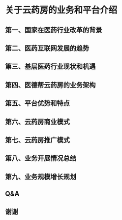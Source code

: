 # 关于云药房的业务和平台介绍

## 第一、国家在医药行业改革的背景


## 第二、医药互联网发展的趋势


## 第三、基层医药行业现状和机遇


## 第四、医德帮云药房的业务架构

## 第五、平台优势和特点

## 第六、云药房商业模式

## 第七、云药房推广模式

## 第八、业务开展情况总结

## 第九、业务规模增长规划

## Q&A

## 谢谢
